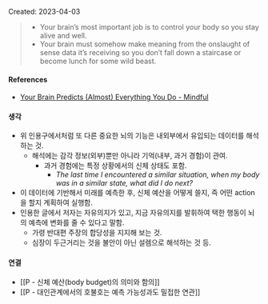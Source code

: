 Created: 2023-04-03

>- Your brain’s most important job is to control your body so you stay alive and well. 
>- Your brain must somehow make meaning from the onslaught of sense data it’s receiving so you don’t fall down a staircase or become lunch for some wild beast.

#### References
- [Your Brain Predicts (Almost) Everything You Do - Mindful](https://www.mindful.org/your-brain-predicts-almost-everything-you-do/)

#### 생각
- 위 인용구에서처럼 또 다른 중요한 뇌의 기능은 내외부에서 유입되는 데이터를 해석하는 것.
    - 해석에는 감각 정보(외부)뿐만 아니라 기억(내부, 과거 경험)이 관여.
        - 과거 경험에는 특정 상황에서의 신체 상태도 포함. 
            - _The last time I encountered a similar situation, when my body was in a similar state, what did I do next?_
- 이 데이터에 기반해서 미래를 예측한 후, 신체 예산을 어떻게 쓸지, 즉 어떤 action을 할지 계획하여 실행함.
- 인용한 글에서 저자는 자유의지가 있고, 지금 자유의지를 발휘하여 택한 행동이 뇌의 예측에 변화를 줄 수 있다고 말함.
    - 가령 반대편 주장의 합당성을 지지해 보는 것.
    - 심장이 두근거리는 것을 불안이 아닌 설렘으로 해석하는 것 등. 

#### 연결
- [[P - 신체 예산(body budget)의 의미와 함의]]
- [[P - 대인관계에서의 호불호는 예측 가능성과도 밀접한 연관]]
